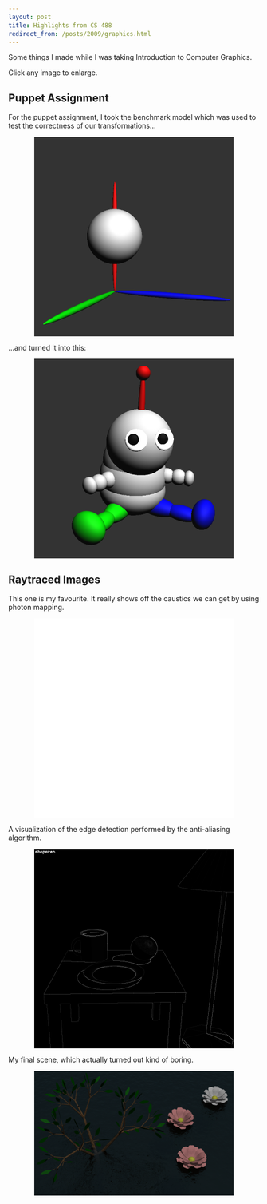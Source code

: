 ```yaml
---
layout: post
title: Highlights from CS 488
redirect_from: /posts/2009/graphics.html
---
```


Some things I made while I was taking Introduction to Computer Graphics.

<!--more-->

Click any image to enlarge.

## Puppet Assignment

For the puppet assignment, I took the benchmark model which was
used to test the correctness of our transformations...

<a href="/posts/2009/a3mark.png">
<img width="400" style="max-width: 100%; display: block;
margin-left: auto; margin-right: auto;"
src="/posts/2009/a3mark.png" alt="">
</a>

...and turned it into this:

<a href="/posts/2009/gnom.png">
<img width="400" style="max-width: 100%; display: block;
margin-left: auto; margin-right: auto;"
src="/posts/2009/gnom.png" alt="">
</a>

## Raytraced Images

This one is my favourite.
It really shows off the caustics we can get by using photon mapping.

<a href="/posts/2009/ray-waterglass.png">
<img width="400" style="max-width: 100%; display: block;
margin-left: auto; margin-right: auto;"
src="/posts/2009/ray-waterglass.png" alt="">
</a>

A visualization of the edge detection performed by the anti-aliasing
algorithm.

<a href="/posts/2009/ray-edges.png">
<img width="400" style="max-width: 100%; display: block;
margin-left: auto; margin-right: auto;"
src="/posts/2009/ray-edges.png" alt="">
</a>

My final scene, which actually turned out kind of boring.

<a href="/posts/2009/ray-finalscene.png">
<img width="400" style="max-width: 100%; display: block;
margin-left: auto; margin-right: auto;"
src="/posts/2009/ray-finalscene.png" alt="">
</a>
